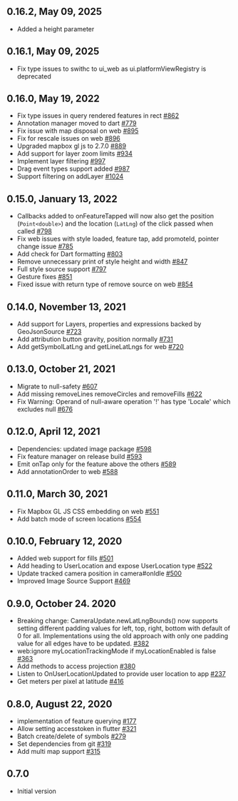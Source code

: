 ## 0.16.2, May 09, 2025

- Added a height parameter

## 0.16.1, May 09, 2025

- Fix type issues to swithc to ui_web as ui.platformViewRegistry is deprecated

## 0.16.0, May 19, 2022

- Fix type issues in query rendered features in rect [#862](https://github.com/flutter-mapbox-gl/maps/pull/862)
- Annotation manager moved to dart [#779](https://github.com/flutter-mapbox-gl/maps/pull/779)
- Fix issue with map disposal on web [#895](https://github.com/flutter-mapbox-gl/maps/pull/895)
- Fix for rescale issues on web [#896](https://github.com/flutter-mapbox-gl/maps/pull/896)
- Upgraded mapbox gl js to 2.7.0 [#889](https://github.com/flutter-mapbox-gl/maps/pull/889)
- Add support for layer zoom limits [#934](https://github.com/flutter-mapbox-gl/maps/pull/934)
- Implement layer filtering [#997](https://github.com/flutter-mapbox-gl/maps/pull/997)
- Drag event types support added [#987](https://github.com/flutter-mapbox-gl/maps/pull/987)
- Support filtering on addLayer [#1024](https://github.com/flutter-mapbox-gl/maps/pull/1024)

## 0.15.0, January 13, 2022

- Callbacks added to onFeatureTapped will now also get the position (`Point<double>`) and the location (`LatLng`) of the click passed when called [#798](https://github.com/flutter-mapbox-gl/maps/pull/798)
- Fix web issues with style loaded, feature tap, add promoteId, pointer change issue [#785](https://github.com/flutter-mapbox-gl/maps/pull/785)
- Add check for Dart formatting [#803](https://github.com/flutter-mapbox-gl/maps/pull/803)
- Remove unnecessary print of style height and width [#847](https://github.com/flutter-mapbox-gl/maps/pull/847)
- Full style source support [#797](https://github.com/flutter-mapbox-gl/maps/pull/797)
- Gesture fixes [#851](https://github.com/flutter-mapbox-gl/maps/pull/851)
- Fixed issue with return type of remove source on web [#854](https://github.com/flutter-mapbox-gl/maps/pull/854)

## 0.14.0, November 13, 2021

- Add support for Layers, properties and expressions backed by GeoJsonSource [#723](https://github.com/tobrun/flutter-mapbox-gl/pull/723)
- Add attribution button gravity, position normally [#731](https://github.com/tobrun/flutter-mapbox-gl/pull/731)
- Add getSymbolLatLng and getLineLatLngs for web [#720](https://github.com/tobrun/flutter-mapbox-gl/pull/720)

## 0.13.0, October 21, 2021

- Migrate to null-safety [#607](https://github.com/tobrun/flutter-mapbox-gl/pull/607)
- Add missing removeLines removeCircles and removeFills [#622](https://github.com/tobrun/flutter-mapbox-gl/pull/622)
- Fix Warning: Operand of null-aware operation '!' has type 'Locale' which excludes null [#676](https://github.com/tobrun/flutter-mapbox-gl/pull/676)

## 0.12.0, April 12, 2021

- Dependencies: updated image package [#598](https://github.com/tobrun/flutter-mapbox-gl/pull/598)
- Fix feature manager on release build [#593](https://github.com/tobrun/flutter-mapbox-gl/pull/593)
- Emit onTap only for the feature above the others [#589](https://github.com/tobrun/flutter-mapbox-gl/pull/589)
- Add annotationOrder to web [#588](https://github.com/tobrun/flutter-mapbox-gl/pull/588)

## 0.11.0, March 30, 2021

- Fix Mapbox GL JS CSS embedding on web [#551](https://github.com/tobrun/flutter-mapbox-gl/pull/551)
- Add batch mode of screen locations [#554](https://github.com/tobrun/flutter-mapbox-gl/pull/554)

## 0.10.0, February 12, 2020

- Added web support for fills [#501](https://github.com/tobrun/flutter-mapbox-gl/pull/501)
- Add heading to UserLocation and expose UserLocation type [#522](https://github.com/tobrun/flutter-mapbox-gl/pull/522)
- Update tracked camera position in camera#onIdle [#500](https://github.com/tobrun/flutter-mapbox-gl/pull/500)
- Improved Image Source Support [#469](https://github.com/tobrun/flutter-mapbox-gl/pull/469)

## 0.9.0, October 24. 2020

- Breaking change: CameraUpdate.newLatLngBounds() now supports setting different padding values for left, top, right, bottom with default of 0 for all. Implementations using the old approach with only one padding value for all edges have to be updated. [#382](https://github.com/tobrun/flutter-mapbox-gl/pull/382)
- web:ignore myLocationTrackingMode if myLocationEnabled is false [#363](https://github.com/tobrun/flutter-mapbox-gl/pull/363)
- Add methods to access projection [#380](https://github.com/tobrun/flutter-mapbox-gl/pull/380)
- Listen to OnUserLocationUpdated to provide user location to app [#237](https://github.com/tobrun/flutter-mapbox-gl/pull/237)
- Get meters per pixel at latitude [#416](https://github.com/tobrun/flutter-mapbox-gl/pull/416)

## 0.8.0, August 22, 2020

- implementation of feature querying [#177](https://github.com/tobrun/flutter-mapbox-gl/pull/177)
- Allow setting accesstoken in flutter [#321](https://github.com/tobrun/flutter-mapbox-gl/pull/321)
- Batch create/delete of symbols [#279](https://github.com/tobrun/flutter-mapbox-gl/pull/279)
- Set dependencies from git [#319](https://github.com/tobrun/flutter-mapbox-gl/pull/319)
- Add multi map support [#315](https://github.com/tobrun/flutter-mapbox-gl/pull/315)

## 0.7.0

- Initial version
